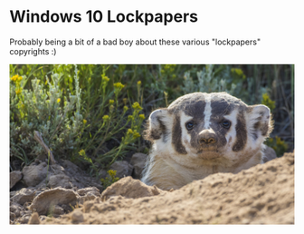 # Windows 10 Lockpapers

Probably being a bit of a bad boy about these various "lockpapers" copyrights :)

![Test Image](e0ce.jpg)
